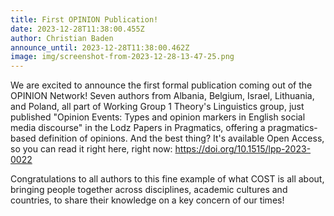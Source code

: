 ```yaml
---
title: First OPINION Publication!
date: 2023-12-28T11:38:00.455Z
author: Christian Baden
announce_until: 2023-12-28T11:38:00.462Z
image: img/screenshot-from-2023-12-28-13-47-25.png
---
```

We are excited to announce the first formal publication coming out of the OPINION Network! Seven authors from Albania, Belgium, Israel, Lithuania, and Poland, all part of Working Group 1 Theory's Linguistics group, just published "Opinion Events: Types and opinion markers in English social media discourse" in the Lodz Papers in Pragmatics, offering a pragmatics-based definition of opinions. And the best thing? It's available Open Access, so you can read it right here, right now: <https://doi.org/10.1515/lpp-2023-0022>

Congratulations to all authors to this fine example of what COST is all about, bringing people together across disciplines, academic cultures and countries, to share their knowledge on a key concern of our times!